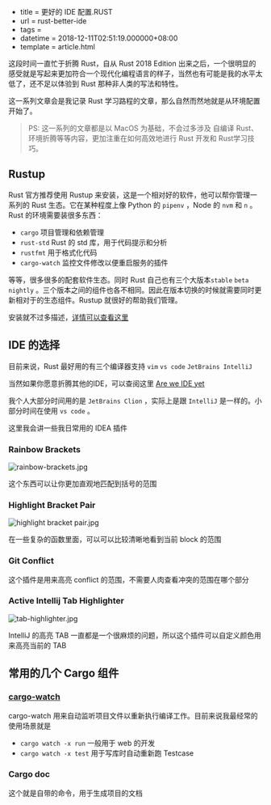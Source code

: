  - title = 更好的 IDE 配置.RUST
 - url = rust-better-ide
 - tags = 
 - datetime = 2018-12-11T02:51:19.000000+08:00
 - template = article.html

这段时间一直忙于折腾 Rust，自从 Rust 2018 Edition 出来之后，一个很明显的感受就是写起来更加符合一个现代化编程语言的样子，当然也有可能是我的水平太低了，还不足以体验到 Rust 那种非人类的写法和特性。

这一系列文章会是我记录 Rust 学习路程的文章，那么自然而然地就是从环境配置开始了。

> PS: 这一系列的文章都是以 MacOS 为基础，不会过多涉及 自编译 Rust、环境折腾等等内容，更加注重在如何高效地进行 Rust 开发和 Rust学习技巧。

<!--more-->

## Rustup

Rust 官方推荐使用 Rustup 来安装，这是一个相对好的软件，他可以帮你管理一系列的 Rust 生态。它在某种程度上像 Python 的 `pipenv` ，Node 的 `nvm` 和 `n` 。Rust 的环境需要装很多东西：

- `cargo` 项目管理和依赖管理
- `rust-std` Rust 的 std 库，用于代码提示和分析
- `rustfmt` 用于格式化代码
- `cargo-watch` 监控文件修改以便重启服务的插件

等等，很多很多的配套软件生态。同时 Rust 自己也有三个大版本`stable` `beta` `nightly` 。三个版本之间的组件也各不相同。因此在版本切换的时候就需要同时更新相对于的生态组件。Rustup 就很好的帮助我们管理。

安装就不过多描述，[详情可以查看这里](https://rustup.rs/)

## IDE 的选择

目前来说，Rust 最好用的有三个编译器支持 `vim` `vs code` `JetBrains IntelliJ`

当然如果你愿意折腾其他的IDE，可以查阅这里 [Are we IDE yet](https://areweideyet.com/)

我个人大部分时间用的是 `JetBrains Clion` ，实际上是跟 `IntelliJ` 是一样的。小部分时间在使用 `vs code` 。

这里我会讲一些我日常用的 IDEA 插件

### Rainbow Brackets

![rainbow-brackets.jpg](https://i.loli.net/2018/12/11/5c0f2171407a1.jpg)

这个东西可以让你更加直观地匹配到括号的范围

### Highlight Bracket Pair

![highlight bracket pair.jpg](https://i.loli.net/2018/12/11/5c0f221588cbb.jpg)

在一些复杂的函数里面，可以可以比较清晰地看到当前 block 的范围

### Git Conflict

这个插件是用来高亮 conflict 的范围，不需要人肉查看冲突的范围在哪个部分

### Active Intellij Tab Highlighter 

![tab-highlighter.jpg](https://i.loli.net/2018/12/11/5c0f221598f1a.jpg)

IntelliJ 的高亮 TAB 一直都是一个很麻烦的问题，所以这个插件可以自定义颜色用来高亮当前的 TAB



## 常用的几个 Cargo 组件

### [cargo-watch](https://github.com/passcod/cargo-watch)

cargo-watch 用来自动监听项目文件以重新执行编译工作。目前来说我最经常的使用场景就是

- `cargo watch -x run` 一般用于 web 的开发
- `cargo watch -x test` 用于写库时自动重新跑 Testcase

### Cargo doc

这个就是自带的命令，用于生成项目的文档
